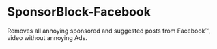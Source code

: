 # SponsorBlock-Facebook
 Removes all annoying sponsored and suggested posts from Facebook™, video without annoying Ads.

